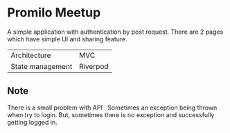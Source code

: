 # Promilo Meetup
A simple application with authentication by post request. There are 2 pages which have simple UI and sharing feature.


||  |
|--|--|
| Architecture | MVC |
|State management|Riverpod|

## Note
There is a small problem with API . Sometimes an exception being thrown when try to login. But, sometimes there is no exception and successfully getting logged in.
